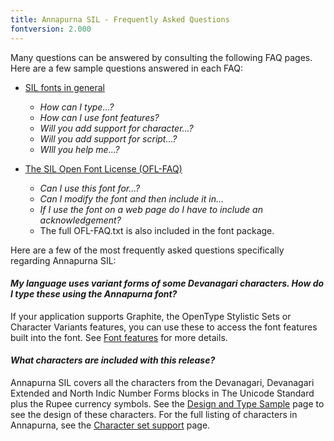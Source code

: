 ```yaml
---
title: Annapurna SIL - Frequently Asked Questions
fontversion: 2.000
---
```


Many questions can be answered by consulting the following FAQ pages. Here are a few sample questions answered in each FAQ:

- [SIL fonts in general](https://software.sil.org/fonts/faq)
    - *How can I type...?*
    - *How can I use font features?*
    - *Will you add support for character...?*
    - *Will you add support for script...?*
    - *WIll you help me...?*

- [The SIL Open Font License (OFL-FAQ)](https://scripts.sil.org/OFL-FAQ_web)
    - *Can I use this font for...?*
    - *Can I modify the font and then include it in...*
    - *If I use the font on a web page do I have to include an acknowledgement?*
    - The full OFL-FAQ.txt is also included in the font package.

Here are a few of the most frequently asked questions specifically regarding Annapurna SIL:

#### *My language uses variant forms of some Devanagari characters. How do I type these using the Annapurna font?*

If your application supports Graphite, the OpenType Stylistic Sets or Character Variants features, you can use these to access the font features built into the font. See [Font features](features.md) for more details.

#### *What characters are included with this release?*

Annapurna SIL covers all the characters from the Devanagari, Devanagari Extended and North Indic Number Forms blocks in The Unicode Standard plus the Rupee currency symbols. See the [Design and Type Sample](design.md) page to see the design of these characters. For the full listing of characters in Annapurna, see the [Character set support](charset.md) page.
